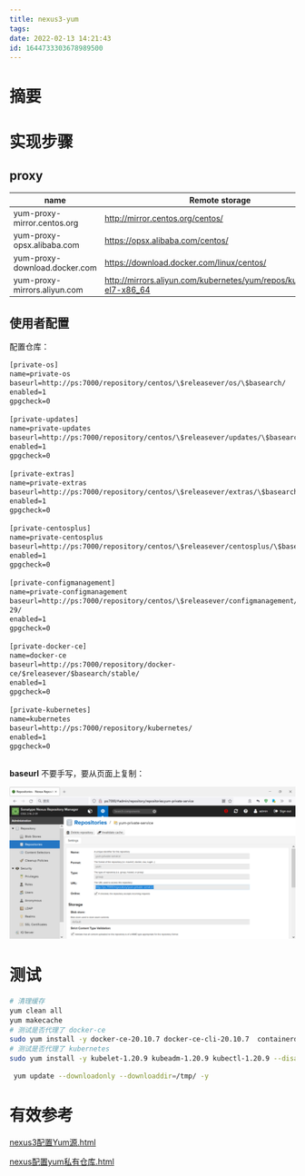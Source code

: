 ```yaml
---
title: nexus3-yum
tags: 
date: 2022-02-13 14:21:43
id: 1644733303678989500
---
```

# 摘要



# 实现步骤

## proxy

| name                          | Remote storage                                               |
| ----------------------------- | ------------------------------------------------------------ |
| yum-proxy-mirror.centos.org   | http://mirror.centos.org/centos/                             |
| yum-proxy-opsx.alibaba.com    | https://opsx.alibaba.com/centos/                             |
| yum-proxy-download.docker.com | https://download.docker.com/linux/centos/                    |
| yum-proxy-mirrors.aliyun.com  | http://mirrors.aliyun.com/kubernetes/yum/repos/kubernetes-el7-x86_64 |

## 使用者配置

配置仓库：

```
[private-os]
name=private-os
baseurl=http://ps:7000/repository/centos/\$releasever/os/\$basearch/
enabled=1
gpgcheck=0

[private-updates]
name=private-updates
baseurl=http://ps:7000/repository/centos/\$releasever/updates/\$basearch/
enabled=1
gpgcheck=0

[private-extras]
name=private-extras
baseurl=http://ps:7000/repository/centos/\$releasever/extras/\$basearch/
enabled=1
gpgcheck=0

[private-centosplus]
name=private-centosplus
baseurl=http://ps:7000/repository/centos/\$releasever/centosplus/\$basearch/
enabled=1
gpgcheck=0

[private-configmanagement]
name=private-configmanagement
baseurl=http://ps:7000/repository/centos/\$releasever/configmanagement/\$basearch/ansible-29/
enabled=1
gpgcheck=0

[private-docker-ce]
name=docker-ce
baseurl=http://ps:7000/repository/docker-ce/$releasever/$basearch/stable/
enabled=1
gpgcheck=0

[private-kubernetes]
name=kubernetes
baseurl=http://ps:7000/repository/kubernetes/
enabled=1
gpgcheck=0


```

**baseurl** 不要手写，要从页面上复制：

![image-20220213155241989](assets/images/image-20220213155241989.png)

# 测试

```sh
# 清理缓存
yum clean all 
yum makecache
# 测试是否代理了 docker-ce
sudo yum install -y docker-ce-20.10.7 docker-ce-cli-20.10.7  containerd.io-1.4.6
# 测试是否代理了 kubernetes
sudo yum install -y kubelet-1.20.9 kubeadm-1.20.9 kubectl-1.20.9 --disableexcludes=kubernetes
```



```sh
 yum update --downloadonly --downloaddir=/tmp/ -y
```

# 有效参考

 [nexus3配置Yum源.html](assets\references\nexus3配置Yum源.html) 

 [nexus配置yum私有仓库.html](assets\references\nexus配置yum私有仓库.html) 

